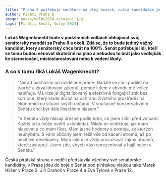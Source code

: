 ```yaml
---
title: "Praha 8 potřebuje senátora na plný úvazek, naším kandidátem je Lukáš Wagenknecht"
author: Piráti Praha 8
image: posts/volby2024-zahajeni.jpg
tags: [Piráti, Senát, Volby 2024]
---
```


**Lukáš Wagenknecht bude v podzimních volbách obhajovat svůj senátorský mandát za Prahu 8 a okolí. Zdá se, že to bude jediný vážný kandidát, který senátorský chce brát na 100%. Senát potřebuje lidi, kteří se tomu budou věnovat skutečně na plno a nebudou to brát jako vedlejšák ke starostování, místostarostování nebo k vedení školy.**

### A co k tomu říká Lukáš Wagenknecht?
>"Nerad odcházím od rozdělané práce. Nadále se chci podílet na tvorbě a zkvalitňování zákonů, pomoc lidem v obvodu mě velice naplňuje. Má vize je digitalizovaný a efektivně fungující stát bez korupce, který klade důraz na ochranu životního prostředí i na ekonomickou situaci svých občanů. V současně konzervativním Senátu chci být dále liberálním hlasem."

>"V Senátu vždy hlasuji přesně podle toho, co jsem slíbil před volbami. Každý si to může ověřit a dohledat. Nikdo mi nediktuje, jak mám hlasovat a co mám říkat. Mám jasné hodnoty a postoje, ze kterých neuhýbám. S vámi občany jsem řešil vše od kácení stromů, až po necitlivé developery. Mým cílem je vždy prosazovat zájmy občanů, které zastupuji. Jsem zde, abych vás reprezentoval a hájil nejen v Senátu."

Česká pirátská strana v neděli představila všechny své senátorské kandidáty, v Praze jdou do boje o Senát pod pirátskou vlajkou také Marek Hilšer v Praze 2, Jiří Drahoš v Praze 4 a Eva Tylová v Praze 12.